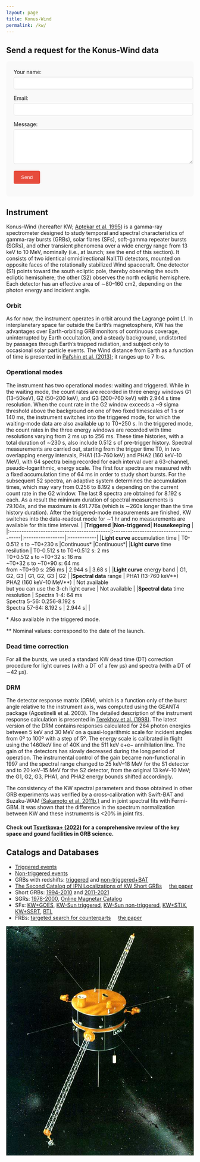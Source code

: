 ```yaml
---
layout: page
title: Konus-Wind
permalink: /kw/
---
```


## Send a request for the Konus-Wind data

<form 
  action="https://formspree.io/f/xwpqozev" 
  method="POST"
  class="contact-form"
>
  <label>
    Your name:
    <input type="text" name="name" required>
  </label>
  
  <label>
    Email:
    <input type="email" name="_replyto" required>
  </label>
  
  <label>
    Message:
    <textarea name="message" rows="5" required></textarea>
  </label>
  
  <input type="hidden" name="_language" value="ru">
  
  <button type="submit">Send</button>
</form>

<style>
  .contact-form {
    max-width: 600px;
    margin: 0 auto;
    padding: 20px;
  background: #f9f9f9;
    border-radius: 8px;
  }
  
  .contact-form label {
    display: block;
    margin-bottom: 15px;
  }
  
  .contact-form input,
  .contact-form textarea {
    width: 100%;
    padding: 8px;
    margin-top: 5px;
    border: 1px solid #ddd;
    border-radius: 4px;
  }
  
  .contact-form button {
    background: #e74c3c;
    color: white;
    padding: 10px 20px;
    border: none;
    border-radius: 4px;
    cursor: pointer;
  }
</style>

## Instrument
Konus-Wind (hereafter KW; [Aptekar et al. 1995](https://ui.adsabs.harvard.edu/abs/1995SSRv...71..265A/abstract)) is a gamma-ray spectrometer designed to study temporal and spectral characteristics of gamma-ray bursts (GRBs), solar flares (SFs), soft-gamma repeater bursts (SGRs), and other transient phenomena over a wide energy range from 13 keV to 10 MeV, nominally (i.e., at launch; see the end of this section). 
It consists of two identical omnidirectional NaI(Tl) detectors, mounted on opposite faces of the rotationally stabilized Wind spacecraft. 
One detector (S1) points toward the south ecliptic pole, thereby observing the south ecliptic hemisphere; the other (S2) observes the north ecliptic hemisphere. 
Each detector has an effective area of ∼80–160 cm2, depending on the photon energy and incident angle.

### Orbit
As for now, the instrument operates in orbit around the Lagrange point L1.
In interplanetary space far outside the Earthʼs magnetosphere, KW has the advantages over Earth-orbiting GRB monitors of continuous coverage, uninterrupted by Earth occultation, and a steady background, undistorted by passages through Earthʼs trapped radiation, and subject only to occasional solar particle events. 
The Wind distance from Earth as a function of time is presented in [Palʼshin et al. (2013);](https://ui.adsabs.harvard.edu/abs/2013ApJS..207...38P/abstract) it ranges up to 7&nbsp;lt-s.

### Operational modes
The instrument has two operational modes: waiting and triggered. 
While in the waiting mode, the count rates are recorded in three energy windows G1 (13–50keV), G2 (50–200 keV), and G3 (200–760 keV) with 2.944 s time resolution. 
When the count rate in the G2 window exceeds a ~9 sigma threshold above the background on one of two fixed timescales of 1 s or 140 ms, the instrument switches into the triggered mode, for which the waiting-mode data are also available up to T0+250 s. 
In the triggered mode, the count rates in the three energy windows are recorded with time resolutions varying from 2 ms up to 256 ms. 
These time histories, with a total duration of ∼230 s, also include 0.512 s of pre-trigger history. 
Spectral measurements are carried out, starting from the trigger time T0, in two overlapping energy intervals, PHA1 (13–760 keV) and PHA2 (160 keV–10 MeV), with 64 spectra being recorded for each interval over a 63-channel, pseudo-logarithmic, energy scale. 
The first four spectra are measured with a fixed accumulation time of 64 ms in order to study short bursts. 
For the subsequent 52 spectra, an adaptive system determines the accumulation times, which may vary from 0.256 to 8.192 s depending on the current count rate in the G2 window. 
The last 8 spectra are obtained for 8.192 s each. 
As a result the minimum duration of spectral measurements is 79.104s, and the maximum is 491.776s (which is ∼260s longer than the time history duration). 
After the triggered-mode measurements are finished, KW switches into the data-readout mode for ∼1 hr and no measurements are available for this time interval.
|                                   |**Triggered**                   |**Non-triggered**| **Housekeeping** |
|:------------------------------------------|:---------------------------------------|:-----------------|:------------|
|**Light curve** accumulation time   |  T0-0.512 s to ~T0+230 s         |Continuous\* |Continuous\*|
|**Light curve** time resilution     |  T0-0.512 s to T0+0.512 s: 2 ms<br>T0+0.512 s to ~T0+32 s: 16 ms<br>~T0+32 s to ~T0+90 s: 64 ms<br>from ~T0+90 s: 256 ms    |  2.944 s     |  3.68 s  |
|**Light curve** energy band        |  G1, G2, G3                      |  G1, G2, G3   |  G2 |
|**Spectral data** range              |  PHA1 (13-760 keV\*\*)<br>PHA2 (160 keV–10 MeV\*\*)  |  Not available<br>but you can use the 3-ch light curve |  Not available |
|**Spectral data** time resolution    |  Spectra 1-4: 64 ms<br>Spectra 5-56: 0.256-8.192 s<br>Spectra 57-64: 8.192 s | 2.944 s| | 

\* Also available in the triggered mode.

\** Nominal values: correspond to the date of the launch.

### Dead time correction
For all the bursts, we used a standard KW dead time (DT) correction procedure for light curves (with a DT of a few μs) and spectra (with a DT of ∼42 μs). 

### DRM
The detector response matrix (DRM), which is a function only of the burst angle relative to the instrument axis, was computed using the GEANT4 package (Agostinelli et al. 2003). 
The detailed description of the instrument response calculation is presented in [Terekhov et al. (1998)](https://ui.adsabs.harvard.edu/abs/1998AIPC..428..894T/abstract). 
The latest version of the DRM contains responses calculated for 264 photon energies between 5 keV and 30 MeV on a quasi-logarithmic scale for incident angles from 0º to 100º with a step of 5º. 
The energy scale is calibrated in flight using the 1460keV line of 40K and the 511 keV e+e− annihilation line. 
The gain of the detectors has slowly decreased during the long period of operation. 
The instrumental control of the gain became non-functional in 1997 and the spectral range changed to 25 keV–18 MeV for the S1 detector and to 20 keV–15 MeV for the S2 detector, from the original 13 keV–10 MeV; the G1, G2, G3, PHA1, and PHA2 energy bounds shifted accordingly.

The consistency of the KW spectral parameters and those obtained in other GRB experiments was verified by a cross-calibration with Swift-BAT and Suzaku-WAM [(Sakamoto et al. 2011b,)](https://ui.adsabs.harvard.edu/abs/2011PASJ...63..215S/abstract) and in joint spectral fits with Fermi-GBM. 
It was shown that the difference in the spectrum normalization between KW and these instruments is <20% in joint fits. 

#### Check out [Tsvetkova+ (2022)](https://ui.adsabs.harvard.edu/abs/2022Univ....8..373T/abstract) for a comprehensive review of the key space and gound facilities in GRB science.

## Catalogs and Databases
- [Triggered events](http://www.ioffe.ru/LEA/kw/triggers/)
- [Non-triggered events](http://www.ioffe.ru/LEA/kw/wm/)
- GRBs with redshifts: [triggered](http://www.ioffe.ru/LEA/zGRBs/triggered/index.html) and [non-triggered+BAT](http://www.ioffe.ru/LEA/zGRBs/part2/index.html)
- [The Second Catalog of IPN Localizations of KW Short GRBs](http://www.ioffe.ru/LEA/ShortGRBs_IPN/index.html) &nbsp;&nbsp;&nbsp; [the paper](https://ui.adsabs.harvard.edu/abs/2022ApJS..259...34S/abstract)
- Short GRBs: [1994-2010](http://www.ioffe.ru/LEA/shortGRBs/Catalog2/index.html) and [2011-2021](http://www.ioffe.ru/LEA/shortGRBs/Catalog3/index.html)
- SGRs: [1978-2000](http://www.ioffe.ru/LEA/SGR/Catalog/index.html), [Online Magnetar Catalog](https://www.ioffe.ru/LEA/SGR/index.html)
- SFs: [KW+GOES](http://www.ioffe.ru/LEA/Solar/index.html), [KW-Sun triggered](http://www.ioffe.ru/LEA/kwsun/index.html), [KW-Sun non-triggered](http://www.ioffe.ru/LEA/kwsun_waiting/index.html), [KW+STIX](http://www.ioffe.ru/LEA/kw_stix/index.html), [KW+SSRT](http://www.ioffe.ru/LEA/SF_AR/KW-SSRT/index.html), [BTL](http://www.ioffe.ru/LEA/kw/wm/btl/index.html)
- FRBs: [targeted search for counterparts](http://www.ioffe.ru/LEA/FRB/index.html) &nbsp;&nbsp;&nbsp; [the paper](https://ui.adsabs.harvard.edu/abs/2024MNRAS.527.5580R/abstract)


![Figure](assets/images/KW_sc.jpg)
